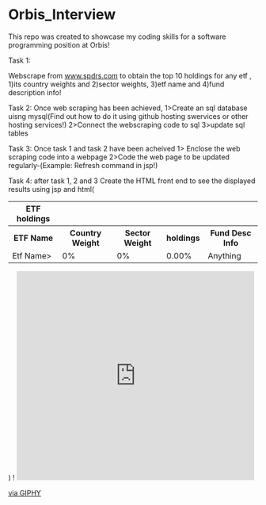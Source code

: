 # Orbis_Interview
This repo  was created to showcase my coding skills for a software programming position at Orbis!


Task 1:

Webscrape from www.spdrs.com to obtain the top 10 holdings for any etf ,
1)its country weights and 
2)sector weights,
3)etf name and
4)fund description info!


Task 2:
Once web scraping has been achieved, 
1>Create an sql database uisng mysql(Find out how to do it using github 
hosting swervices or other hosting services!)
2>Connect the webscraping code to sql 
3>update sql tables

Task 3:
Once task 1 and task 2 have been acheived
1> Enclose the web scraping code into a webpage
2>Code the web page to be updated regularly-(Example: Refresh command in jsp!)

Task 4:
after task 1, 2 and 3
Create the HTML front end to see the displayed results using 
jsp and html(<html>
<table><th>ETF holdings</th>
  <tr><th>ETF Name</th><th>Country Weight</th><th>Sector Weight</th><th>holdings</th><th>Fund Desc Info</th></tr>
  <tr><td>Etf Name></td><td>0%</td><td>0%</td><td>0.00%</td><td>Anything</td></tr>
  
</table></html>) !
<iframe src="https://giphy.com/embed/4wycJl8eXkTOU" width="480" height="422" frameBorder="0" class="giphy-embed" allowFullScreen></iframe><p><a href="https://giphy.com/gifs/chew-4wycJl8eXkTOU">via GIPHY</a></p>
